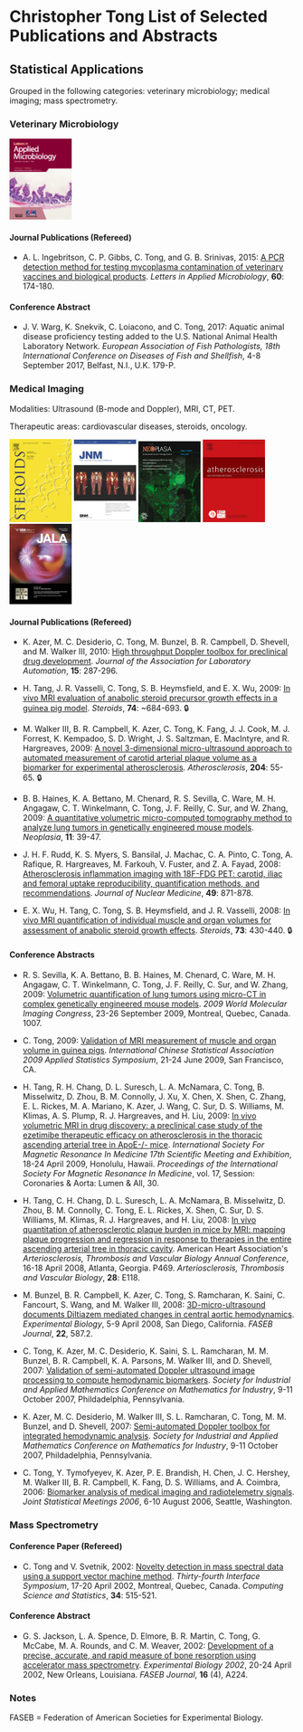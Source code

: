 # Christopher Tong List of Selected Publications and Abstracts

## Statistical Applications

Grouped in the following categories: veterinary microbiology; medical imaging; mass spectrometry.

### Veterinary Microbiology

 <img src="lam_cover.gif" width="110">
 
#### Journal Publications (Refereed)

- A. L. Ingebritson, C. P. Gibbs, C. Tong, and G. B. Srinivas, 2015:  [A PCR detection method for testing mycoplasma contamination of veterinary vaccines and
biological products](https://doi.org/10.1111/lam.12355).  *Letters in Applied Microbiology*, **60**: 174-180.

#### Conference Abstract

- J. V. Warg, K. Snekvik, C. Loiacono, and C. Tong, 2017:  Aquatic animal disease proficiency testing added to the U.S. National Animal Health Laboratory 
Network.  *European Association of Fish Pathologists, 18th International Conference on Diseases of Fish and Shellfish*, 4-8 September 2017, Belfast, N.I., U.K.  179-P.

### Medical Imaging

Modalities:  Ultrasound (B-mode and Doppler), MRI, CT, PET.

Therapeutic areas:  cardiovascular diseases, steroids, oncology.

<img src="journal_steroids.gif" width="110"> <img src="jnm_cover.gif" width="110"> <img src="journal_neo.jpg" width="110"> <img src="journal_athero.gif" width="110"> <img src="journal_jala.gif" width="110">

#### Journal Publications (Refereed)

- K. Azer, M. C. Desiderio, C. Tong, M. Bunzel, B. R. Campbell, D. Shevell, and M. Walker III, 2010: [High throughput Doppler toolbox for preclinical 
drug development](https://doi.org/10.1016/j.jala.2009.12.002).  *Journal of the Association for Laboratory Automation*, **15**: 287-296.

- H. Tang, J. R. Vasselli, C. Tong, S. B. Heymsfield, and E. X. Wu, 2009:  [In vivo MRI evaluation of anabolic steroid precursor growth 
effects in a guinea pig model](https://doi.org/10.1016/j.steroids.2009.02.012). *Steroids*, **74**: ~684-693.  :lock:

- M. Walker III,  B. R. Campbell,  K. Azer, C. Tong, K. Fang, J. J. Cook, M. J. Forrest,  K. Kempadoo, S. D. Wright, J. S. Saltzman,  E. MacIntyre, 
and R. Hargreaves, 2009: [A novel 3-dimensional micro-ultrasound approach to automated measurement of carotid arterial plaque volume as a biomarker 
for experimental atherosclerosis](https://doi.org/10.1016/j.atherosclerosis.2008.09.013).  *Atherosclerosis*, **204**: 55-65.  :lock:

- B. B. Haines, K. A. Bettano, M. Chenard, R. S. Sevilla, C. Ware, M. H. Angagaw, C. T. Winkelmann, C. Tong, J. F. Reilly, C. Sur,  and W. Zhang, 2009: [A 
quantitative volumetric micro-computed tomography method to analyze lung tumors in genetically engineered mouse models](https://doi.org/10.1593/neo.81030).  *Neoplasia*, **11**: 39-47.

- J. H. F. Rudd, K. S. Myers, S. Bansilal, J. Machac, C. A. Pinto, C. Tong, A. Rafique, R. Hargreaves, M. Farkouh, V. Fuster, and Z. A. Fayad, 2008:  [Atherosclerosis 
inflammation imaging with 18F-FDG PET:  carotid, iliac and femoral uptake reproducibility, quantification methods, and recommendations](https://doi.org/10.2967/jnumed.107.050294).  *Journal of Nuclear Medicine*, **49**:  871-878.

- E. X. Wu, H. Tang, C. Tong, S. B. Heymsfield, and J. R. Vasselli, 2008:  [In vivo MRI quantification of individual muscle and organ volumes for assessment 
of anabolic steroid growth effects](https://doi.org/10.1016/j.steroids.2007.12.011).  *Steroids*, **73**:  430-440.  :lock:


#### Conference Abstracts

- R. S. Sevilla, K. A. Bettano, B. B. Haines, M. Chenard, C. Ware, M. H. Angagaw, C. T. Winkelmann, C. Tong, J. F. Reilly, C. Sur, and W. Zhang, 2009:  [Volumetric 
quantification of lung tumors using micro-CT in complex genetically engineered mouse models](wmic2009ex.PNG).  *2009 World Molecular Imaging Congress*, 23-26 September 2009, 
Montreal, Quebec, Canada.  1007.

- C. Tong, 2009:  [Validation of MRI measurement of muscle and organ volume in guinea pigs](icsa2009ex.PNG).  *International Chinese Statistical Association 2009 Applied
Statistics Symposium*, 21-24 June 2009, San Francisco, CA.

- H. Tang, R. H. Chang, D. L. Suresch, L. A. McNamara, C. Tong, B. Misselwitz, D. Zhou, B. M. Connolly, J. Xu, X. Chen, X. Shen, C. Zhang, E. L. Rickes, 
M. A. Mariano, K. Azer, J. Wang, C. Sur, D. S. Williams, M. Klimas, A. S. Plump, R. J. Hargreaves, and H. Liu, 2009:  [In vivo volumetric MRI in drug discovery: a
preclinical case study of the ezetimibe therapeutic efficacy on atherosclerosis in the thoracic ascending arterial tree in ApoE-/- mice](https://cds.ismrm.org/protected/09MProceedings/files/00030.pdf).  *International Society 
For Magnetic Resonance In Medicine 17th Scientific Meeting and Exhibition*, 18-24 April 2009, Honolulu, Hawaii.  *Proceedings of the International Society For
Magnetic Resonance In Medicine*, vol. 17, Session:  Coronaries & Aorta:  Lumen & All, 30.

- H. Tang, C. H. Chang, D. L. Suresch, L. A. McNamara, B. Misselwitz, D. Zhou, B. M. Connolly, C. Tong, E. L. Rickes, X. Shen, C. Sur, D. S. Williams, 
M. Klimas, R. J. Hargreaves, and H. Liu, 2008:  [In vivo quantitation of atherosclerotic plaque burden in mice by MRI: mapping plaque progression and regression in
response to therapies in the entire ascending arterial tree in thoracic cavity](atvb2008excerpt.PNG).  American Heart Association's *Arteriosclerosis, Thrombosis and Vascular Biology Annual Conference*, 
16-18 April 2008, Atlanta, Georgia.  P469.  *Arteriosclerosis, Thrombosis and Vascular Biology*, **28**:  E118.

- M. Bunzel, B. R. Campbell, K. Azer, C. Tong, S. Ramcharan, K. Saini, C. Fancourt, S. Wang, and M. Walker III, 2008:  [3D-micro-ultrasound documents 
Diltiazem mediated changes in central aortic hemodynamics](https://faseb.onlinelibrary.wiley.com/doi/10.1096/fasebj.22.1_supplement.587.2).  *Experimental Biology*, 5-9 April 2008, San Diego, California.  *FASEB Journal*, **22**, 587.2.

- C. Tong, K. Azer, M. C. Desiderio, K. Saini, S. L. Ramcharan, M. M. Bunzel, B. R. Campbell, K. A. Parsons, M. Walker III, and D. Shevell, 2007: [Validation 
of semi-automated Doppler ultrasound image processing to compute hemodynamic biomarkers](https://meetings.siam.org/sess/dsp_talk.cfm?p=23482).  *Society for Industrial and Applied Mathematics Conference on 
Mathematics for Industry*, 9-11 October 2007, Phildadelphia, Pennsylvania.  

- K. Azer, M. C. Desiderio, M. Walker III, S. L. Ramcharan, C. Tong, M. M. Bunzel, and D. Shevell, 2007: [Semi-automated Doppler toolbox for integrated 
hemodynamic analysis](https://meetings.siam.org/sess/dsp_talk.cfm?p=23499). *Society for Industrial and Applied Mathematics Conference on Mathematics for Industry*, 9-11 October 2007, Phildadelphia, Pennsylvania.  

- C. Tong, Y. Tymofyeyev, K. Azer, P. E. Brandish, H. Chen, J. C. Hershey, M. Walker III, B. R. Campbell, K. Fang, D. S. Williams, and A. Coimbra, 2006: [Biomarker 
analysis of medical imaging and radiotelemetry signals](jsm2006excerpt.PNG). *Joint Statistical Meetings 2006*, 6-10 August 2006, Seattle, Washington. 


### Mass Spectrometry

#### Conference Paper (Refereed)

- C. Tong and V. Svetnik, 2002:  [Novelty detection in mass spectral data using a support vector machine method](excerpt_interface2002.pdf).  *Thirty-fourth Interface Symposium*, 
17-20 April 2002, Montreal, Quebec, Canada. *Computing Science and Statistics*, **34**: 515-521.

#### Conference Abstract

- G. S. Jackson, L. A. Spence, D. Elmore, B. R. Martin, C. Tong, G. McCabe, M. A. Rounds, and C. M. Weaver, 2002:  [Development of a precise, accurate, and 
rapid measure of bone resorption using accelerator mass spectrometry](faseb2002excerpt.PNG). *Experimental Biology 2002*, 20-24 April 2002, New Orleans, Louisiana. *FASEB 
Journal*, **16** (4), A224.

### Notes

FASEB = Federation of American Societies for Experimental Biology.

